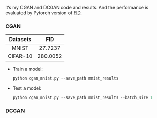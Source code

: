 it‘s my CGAN and DCGAN code and results. And the performance is evaluated by Pytorch version of  [FID](https://github.com/mseitzer/pytorch-fid).

### CGAN
| Datasets | FID |
| :------: | :----: |
| MNIST |  27.7237|
| CIFAR-10 | 280.0052 |

* Train  a model:

  ```python
  python cgan_mnist.py --save_path mnist_results
  ```

* Test a model:

  ```python
  python cgan_mnist.py --save_path mnist_results --batch_size 1 
  ```
### DCGAN
